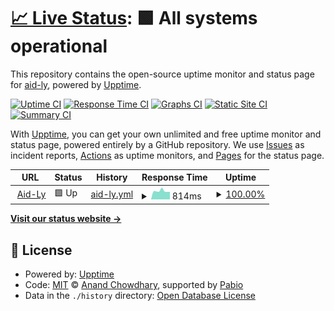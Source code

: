 # [📈 Live Status](https://upptime.aid-ly.org): <!--live status--> **🟩 All systems operational**

This repository contains the open-source uptime monitor and status page for [aid-ly](https://aid-ly.org/?utm_source=github&utm_medium=profile), powered by [Upptime](https://github.com/upptime/upptime).

[![Uptime CI](https://github.com/aid-ly/upptime/workflows/Uptime%20CI/badge.svg)](https://github.com/aid-ly/upptime/actions?query=workflow%3A%22Uptime+CI%22)
[![Response Time CI](https://github.com/aid-ly/upptime/workflows/Response%20Time%20CI/badge.svg)](https://github.com/aid-ly/upptime/actions?query=workflow%3A%22Response+Time+CI%22)
[![Graphs CI](https://github.com/aid-ly/upptime/workflows/Graphs%20CI/badge.svg)](https://github.com/aid-ly/upptime/actions?query=workflow%3A%22Graphs+CI%22)
[![Static Site CI](https://github.com/aid-ly/upptime/workflows/Static%20Site%20CI/badge.svg)](https://github.com/aid-ly/upptime/actions?query=workflow%3A%22Static+Site+CI%22)
[![Summary CI](https://github.com/aid-ly/upptime/workflows/Summary%20CI/badge.svg)](https://github.com/aid-ly/upptime/actions?query=workflow%3A%22Summary+CI%22)

With [Upptime](https://upptime.js.org), you can get your own unlimited and free uptime monitor and status page, powered entirely by a GitHub repository. We use [Issues](https://github.com/aid-ly/upptime/issues) as incident reports, [Actions](https://github.com/aid-ly/upptime/actions) as uptime monitors, and [Pages](https://upptime.aid-ly.org) for the status page.

<!--start: status pages-->
<!-- This summary is generated by Upptime (https://github.com/upptime/upptime) -->
<!-- Do not edit this manually, your changes will be overwritten -->
<!-- prettier-ignore -->
| URL | Status | History | Response Time | Uptime |
| --- | ------ | ------- | ------------- | ------ |
| <img alt="" src="https://icons.duckduckgo.com/ip3/aid-ly.org.ico" height="13"> [Aid-Ly](https://aid-ly.org) | 🟩 Up | [aid-ly.yml](https://github.com/aid-ly/upptime/commits/HEAD/history/aid-ly.yml) | <details><summary><img alt="Response time graph" src="./graphs/aid-ly/response-time-week.png" height="20"> 814ms</summary><br><a href="https://upptime.aid-ly.org/history/aid-ly"><img alt="Response time 733" src="https://img.shields.io/endpoint?url=https%3A%2F%2Fraw.githubusercontent.com%2Faid-ly%2Fupptime%2FHEAD%2Fapi%2Faid-ly%2Fresponse-time.json"></a><br><a href="https://upptime.aid-ly.org/history/aid-ly"><img alt="24-hour response time 968" src="https://img.shields.io/endpoint?url=https%3A%2F%2Fraw.githubusercontent.com%2Faid-ly%2Fupptime%2FHEAD%2Fapi%2Faid-ly%2Fresponse-time-day.json"></a><br><a href="https://upptime.aid-ly.org/history/aid-ly"><img alt="7-day response time 814" src="https://img.shields.io/endpoint?url=https%3A%2F%2Fraw.githubusercontent.com%2Faid-ly%2Fupptime%2FHEAD%2Fapi%2Faid-ly%2Fresponse-time-week.json"></a><br><a href="https://upptime.aid-ly.org/history/aid-ly"><img alt="30-day response time 776" src="https://img.shields.io/endpoint?url=https%3A%2F%2Fraw.githubusercontent.com%2Faid-ly%2Fupptime%2FHEAD%2Fapi%2Faid-ly%2Fresponse-time-month.json"></a><br><a href="https://upptime.aid-ly.org/history/aid-ly"><img alt="1-year response time 733" src="https://img.shields.io/endpoint?url=https%3A%2F%2Fraw.githubusercontent.com%2Faid-ly%2Fupptime%2FHEAD%2Fapi%2Faid-ly%2Fresponse-time-year.json"></a></details> | <details><summary><a href="https://upptime.aid-ly.org/history/aid-ly">100.00%</a></summary><a href="https://upptime.aid-ly.org/history/aid-ly"><img alt="All-time uptime 99.97%" src="https://img.shields.io/endpoint?url=https%3A%2F%2Fraw.githubusercontent.com%2Faid-ly%2Fupptime%2FHEAD%2Fapi%2Faid-ly%2Fuptime.json"></a><br><a href="https://upptime.aid-ly.org/history/aid-ly"><img alt="24-hour uptime 100.00%" src="https://img.shields.io/endpoint?url=https%3A%2F%2Fraw.githubusercontent.com%2Faid-ly%2Fupptime%2FHEAD%2Fapi%2Faid-ly%2Fuptime-day.json"></a><br><a href="https://upptime.aid-ly.org/history/aid-ly"><img alt="7-day uptime 100.00%" src="https://img.shields.io/endpoint?url=https%3A%2F%2Fraw.githubusercontent.com%2Faid-ly%2Fupptime%2FHEAD%2Fapi%2Faid-ly%2Fuptime-week.json"></a><br><a href="https://upptime.aid-ly.org/history/aid-ly"><img alt="30-day uptime 100.00%" src="https://img.shields.io/endpoint?url=https%3A%2F%2Fraw.githubusercontent.com%2Faid-ly%2Fupptime%2FHEAD%2Fapi%2Faid-ly%2Fuptime-month.json"></a><br><a href="https://upptime.aid-ly.org/history/aid-ly"><img alt="1-year uptime 99.97%" src="https://img.shields.io/endpoint?url=https%3A%2F%2Fraw.githubusercontent.com%2Faid-ly%2Fupptime%2FHEAD%2Fapi%2Faid-ly%2Fuptime-year.json"></a></details>

<!--end: status pages-->

[**Visit our status website →**](https://upptime.aid-ly.org)

## 📄 License

- Powered by: [Upptime](https://github.com/upptime/upptime)
- Code: [MIT](./LICENSE) © [Anand Chowdhary](https://anandchowdhary.com), supported by [Pabio](https://pabio.com)
- Data in the `./history` directory: [Open Database License](https://opendatacommons.org/licenses/odbl/1-0/)
